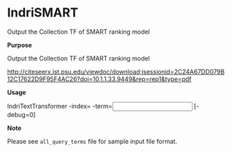 # IndriSMART
Output the Collection TF of SMART ranking model

**Purpose**

Output the Collection TF of SMART ranking model 

http://citeseerx.ist.psu.edu/viewdoc/download;jsessionid=2C24A67DD079B12C17622D9F95F4AC26?doi=10.1.1.33.9449&rep=rep1&type=pdf

**Usage**

  IndriTextTransformer -index=<index path> -term=<input file that contains all terms> [-debug=0]
  
**Note**

Please see ``all_query_terms`` file for sample input file format.
